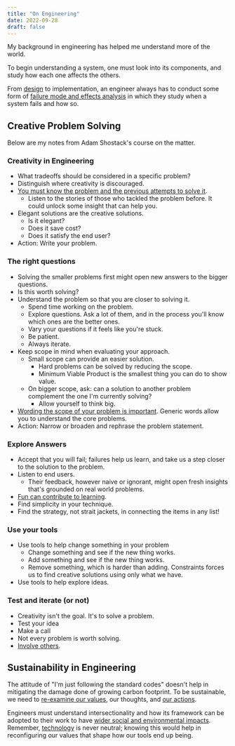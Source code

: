 ```yaml
---
title: "On Engineering"
date: 2022-09-28
draft: false
---
```


My background in engineering has helped me understand more of the world.

To begin understanding a system,
one must look into its components,
and study how each one affects the others.

From [design](/design) to implementation,
an engineer always has to conduct some form of
[failure mode and effects analysis](http://en.wikipedia.org/wiki/Failure_mode_and_effects_analysis)
in which they study when a system fails and how so.

## Creative Problem Solving
Below are my notes from Adam Shostack's course on the matter.

### Creativity in Engineering
- What tradeoffs should be considered in a specific problem?
- Distinguish where creativity is discouraged.
- [You must know the problem and the previous attempts to solve it](/second-order-thinking).
    - Listen to the stories of those who tackled the problem before.
    It could unlock some insight that can help you.
- Elegant solutions are the creative solutions.
    - Is it elegant?
    - Does it save cost?
    - Does it satisfy the end user?
- Action: Write your problem.

### The right questions
- Solving the smaller problems first might open new answers to the
  bigger questions.
- Is this worth solving?
- Understand the problem so that you are closer to solving it.
    - Spend time working on the problem.
    - Explore questions. Ask a lot of them, and in the process you'll
      know which ones are the better ones.
    - Vary your questions if it feels like you're stuck.
    - Be patient.
    - Always iterate.
- Keep scope in mind when evaluating your approach.
    - Small scope can provide an easier solution.
        - Hard problems can be solved by reducing the scope.
        - Minimum Viable Product is the smallest thing you can do to show value.
    - On bigger scope, ask: can a solution to another problem
      complement the one I'm currently solving?
        - Allow yourself to think big.
- [Wording the scope of your problem is important](/writing). Generic words allow
  you to understand the core problems.
- Action: Narrow or broaden and rephrase the problem statement.

### Explore Answers
- Accept that you will fail; failures help us learn,
  and take us a step closer to the solution to the problem.
- Listen to end users.
    - Their feedback, however naive or ignorant, might open fresh
      insights that's grounded on real world problems.
- [Fun can contribute to learning](/pedagogy).
- Find simplicity in your technique.
- Find the strategy, not strait jackets, in connecting the items in
  any list!

### Use your tools
- Use tools to help change something in your problem
    - Change something and see if the new thing works.
    - Add something and see if the new thing works.
    - Remove something, which is harder than adding. Constraints
      forces us to find creative solutions using only what we have.
- Use tools to help explore ideas.

### Test and iterate (or not)
- Creativity isn't the goal. It's to solve a problem.
- Test your idea
- Make a call
- Not every problem is worth solving.
- [Involve others](/mutual-aid).

## Sustainability in Engineering

The attitude of "I'm just following the standard codes" doesn't help in
mitigating the damage done of growing carbon footprint.
To be sustainable, we need to [re-examine our values](/revolution),
our thoughts, and [our actions](/activism).

Engineers must understand intersectionality and how its framework can
be adopted to their work to have [wider social and environmental impacts](/development-engineering).
Remember, [technology](/technology) is never neutral;
knowing this would help in reconfiguring our values
that shape how our tools end up being.
